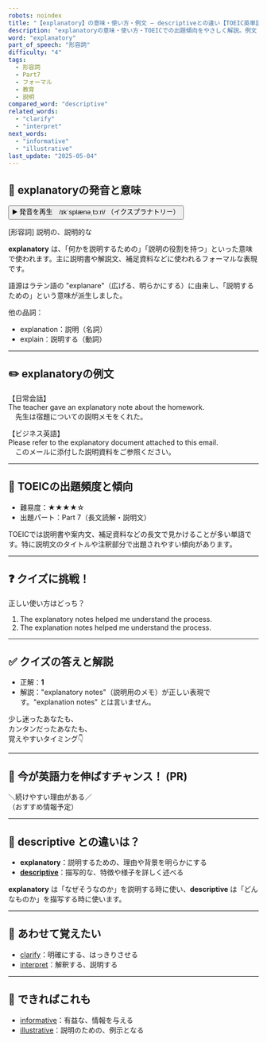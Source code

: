 ```yaml
---
robots: noindex
title: "【explanatory】の意味・使い方・例文 ― descriptiveとの違い【TOEIC英単語】"
description: "explanatoryの意味・使い方・TOEICでの出題傾向をやさしく解説。例文・クイズ付きでdescriptiveとの違いもわかりやすく学べます。"
word: "explanatory"
part_of_speech: "形容詞"
difficulty: "4"
tags:
  - 形容詞
  - Part7
  - フォーマル
  - 教育
  - 説明
compared_word: "descriptive"
related_words:
  - "clarify"
  - "interpret"
next_words:
  - "informative"
  - "illustrative"
last_update: "2025-05-04"
---
```


## 🔰 explanatoryの発音と意味

<button class="play-audio" onclick="playTTS('explanatory')">
  <span class="play-audio-main">
    ▶️ 発音を再生　/ɪkˈsplænəˌtɔːri/
  </span>
  <span class="play-audio-sub">
    （イクスプラナトリー）
  </span>
</button>

[形容詞] 説明の、説明的な

**explanatory** は、「何かを説明するための」「説明の役割を持つ」といった意味で使われます。主に説明書や解説文、補足資料などに使われるフォーマルな表現です。

語源はラテン語の "explanare"（広げる、明らかにする）に由来し、「説明するための」という意味が派生しました。

他の品詞：  
- explanation：説明（名詞）
- explain：説明する（動詞）

---

## ✏️ explanatoryの例文

【日常会話】  
The teacher gave an explanatory note about the homework.  
　先生は宿題についての説明メモをくれた。

【ビジネス英語】  
Please refer to the explanatory document attached to this email.  
　このメールに添付した説明資料をご参照ください。

---

## 🎯 TOEICの出題頻度と傾向

- 難易度：★★★★☆
- 出題パート：Part 7（長文読解・説明文）

TOEICでは説明書や案内文、補足資料などの長文で見かけることが多い単語です。特に説明文のタイトルや注釈部分で出題されやすい傾向があります。

---

## ❓ クイズに挑戦！

正しい使い方はどっち？

1. The explanatory notes helped me understand the process.  
2. The explanation notes helped me understand the process.

---

## ✅ クイズの答えと解説

- 正解：**1**
- 解説："explanatory notes"（説明用のメモ）が正しい表現です。"explanation notes" とは言いません。

少し迷ったあなたも、  
カンタンだったあなたも、  
覚えやすいタイミング👇️

---

## 🚀 今が英語力を伸ばすチャンス！ (PR)

<div class="info-center">
＼続けやすい理由がある／<br>  
（おすすめ情報予定）
</div>

---

## 🤔  descriptive との違いは？

- **explanatory**：説明するための、理由や背景を明らかにする
- **[descriptive](/word/descriptive)**：描写的な、特徴や様子を詳しく述べる

**explanatory** は「なぜそうなのか」を説明する時に使い、**descriptive** は「どんなものか」を描写する時に使います。

---

## 🧩 あわせて覚えたい

- [clarify](/word/clarify)：明確にする、はっきりさせる
- [interpret](/word/interpret)：解釈する、説明する

---

## 📖 できればこれも

- [informative](/word/informative)：有益な、情報を与える
- [illustrative](/word/illustrative)：説明のための、例示となる

<!-- cvid: aid31_bid49 -->
